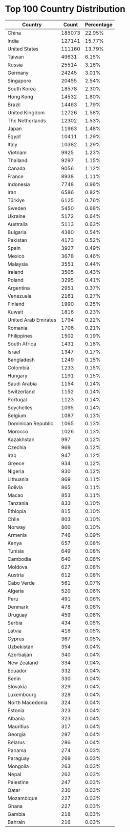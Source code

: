 # Top 100 Country Distribution
| Country | Count | Percentage |
|----|----|----|
| China | 185073 | 22.95% |
| India | 127141 | 15.77% |
| United States | 111160 | 13.79% |
| Taiwan | 49631 | 6.15% |
| Russia | 25514 | 3.16% |
| Germany | 24245 | 3.01% |
| Singapore | 20455 | 2.54% |
| South Korea | 18578 | 2.30% |
| Hong Kong | 14532 | 1.80% |
| Brazil | 14463 | 1.79% |
| United Kingdom | 12726 | 1.58% |
| The Netherlands | 12302 | 1.53% |
| Japan | 11963 | 1.48% |
| Egypt | 10411 | 1.29% |
| Italy | 10382 | 1.29% |
| Vietnam | 9925 | 1.23% |
| Thailand | 9297 | 1.15% |
| Canada | 9056 | 1.12% |
| France | 8938 | 1.11% |
| Indonesia | 7748 | 0.96% |
| Iran | 6586 | 0.82% |
| Türkiye | 6125 | 0.76% |
| Sweden | 5450 | 0.68% |
| Ukraine | 5172 | 0.64% |
| Australia | 5113 | 0.63% |
| Bulgaria | 4380 | 0.54% |
| Pakistan | 4173 | 0.52% |
| Spain | 3927 | 0.49% |
| Mexico | 3678 | 0.46% |
| Malaysia | 3551 | 0.44% |
| Ireland | 3505 | 0.43% |
| Poland | 3295 | 0.41% |
| Argentina | 2951 | 0.37% |
| Venezuela | 2161 | 0.27% |
| Finland | 1990 | 0.25% |
| Kuwait | 1816 | 0.23% |
| United Arab Emirates | 1794 | 0.22% |
| Romania | 1706 | 0.21% |
| Philippines | 1502 | 0.19% |
| South Africa | 1431 | 0.18% |
| Israel | 1347 | 0.17% |
| Bangladesh | 1249 | 0.15% |
| Colombia | 1233 | 0.15% |
| Hungary | 1191 | 0.15% |
| Saudi Arabia | 1154 | 0.14% |
| Switzerland | 1152 | 0.14% |
| Portugal | 1123 | 0.14% |
| Seychelles | 1095 | 0.14% |
| Belgium | 1087 | 0.13% |
| Dominican Republic | 1065 | 0.13% |
| Morocco | 1026 | 0.13% |
| Kazakhstan | 997 | 0.12% |
| Czechia | 969 | 0.12% |
| Iraq | 947 | 0.12% |
| Greece | 934 | 0.12% |
| Nigeria | 930 | 0.12% |
| Lithuania | 869 | 0.11% |
| Bolivia | 865 | 0.11% |
| Macao | 853 | 0.11% |
| Tanzania | 833 | 0.10% |
| Ethiopia | 815 | 0.10% |
| Chile | 803 | 0.10% |
| Norway | 800 | 0.10% |
| Armenia | 746 | 0.09% |
| Kenya | 657 | 0.08% |
| Tunisia | 649 | 0.08% |
| Cambodia | 640 | 0.08% |
| Moldova | 627 | 0.08% |
| Austria | 612 | 0.08% |
| Cabo Verde | 561 | 0.07% |
| Algeria | 520 | 0.06% |
| Peru | 491 | 0.06% |
| Denmark | 478 | 0.06% |
| Uruguay | 459 | 0.06% |
| Serbia | 434 | 0.05% |
| Latvia | 416 | 0.05% |
| Cyprus | 367 | 0.05% |
| Uzbekistan | 354 | 0.04% |
| Azerbaijan | 340 | 0.04% |
| New Zealand | 334 | 0.04% |
| Ecuador | 332 | 0.04% |
| Benin | 330 | 0.04% |
| Slovakia | 329 | 0.04% |
| Luxembourg | 328 | 0.04% |
| North Macedonia | 324 | 0.04% |
| Estonia | 323 | 0.04% |
| Albania | 323 | 0.04% |
| Mauritius | 317 | 0.04% |
| Georgia | 297 | 0.04% |
| Belarus | 286 | 0.04% |
| Panama | 274 | 0.03% |
| Paraguay | 269 | 0.03% |
| Mongolia | 263 | 0.03% |
| Nepal | 262 | 0.03% |
| Palestine | 247 | 0.03% |
| Qatar | 230 | 0.03% |
| Mozambique | 227 | 0.03% |
| Ghana | 227 | 0.03% |
| Gambia | 218 | 0.03% |
| Bahrain | 216 | 0.03% |
